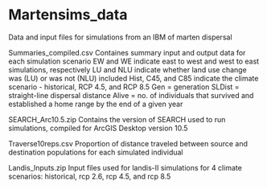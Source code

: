 # Martensims_data
Data and input files for simulations from an IBM of marten dispersal


Summaries_compiled.csv
  Containes summary input and output data for each simulation scenario
  EW and WE indicate east to west and west to east simulations, respectively
  LU and NLU indicate whether land use change was (LU) or was not (NLU) included
  Hist, C45, and C85 indicate the climate scenario - historical, RCP 4.5, and RCP 8.5
  Gen = generation
  SLDist = straight-line dispersal distance
  Alive = no. of individuals that survived and established a home range by the end of a given year

SEARCH_Arc10.5.zip
  Contains the version of SEARCH used to run simulations, compiled for ArcGIS Desktop version 10.5

Traverse10reps.csv
  Proportion of distance traveled between source and destination populations for each simulated individual

Landis_Inputs.zip
  Input files used for landis-II simulations for 4 climate scenarios: historical, rcp 2.6, rcp 4.5, and rcp 8.5
